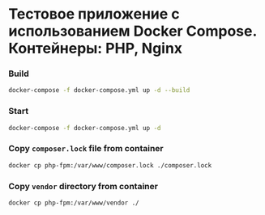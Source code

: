 # Тестовое приложение с использованием Docker Compose. Контейнеры: PHP, Nginx

### Build

```bash
docker-compose -f docker-compose.yml up -d --build
```

### Start

```bash
docker-compose -f docker-compose.yml up -d
```

### Copy `composer.lock` file from container

```bash
docker cp php-fpm:/var/www/composer.lock ./composer.lock
```

### Copy `vendor` directory from container

```bash
docker cp php-fpm:/var/www/vendor ./
```
